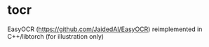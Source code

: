 # tocr
EasyOCR (https://github.com/JaidedAI/EasyOCR) reimplemented in C++/libtorch (for illustration only)

